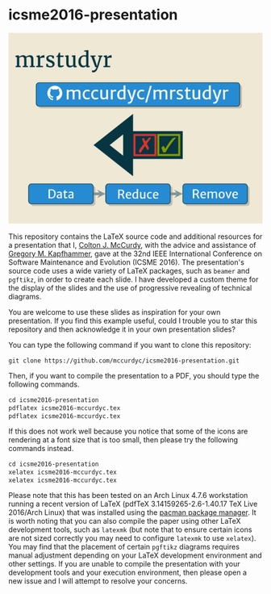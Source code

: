 # icsme2016-presentation

![Sample of the ICSME 2016 Presentation](icsme2016-mccurdyc.png)

This repository contains the LaTeX source code and additional resources for a
presentation that I, [Colton J. McCurdy](https://mccurdyc.dev/), with the advice
and assistance of [Gregory M. Kapfhammer](https://www.gregorykapfhammer.com/),
gave at the 32nd IEEE International Conference on Software Maintenance and
Evolution (ICSME 2016). The presentation's source code uses a wide variety of
LaTeX packages, such as `beamer` and `pgftikz`, in order to create each slide. I
have developed a custom theme for the display of the slides and the use of
progressive revealing of technical diagrams.

You are welcome to use these slides as inspiration for your own presentation. If
you find this example useful, could I trouble you to star this repository and
then acknowledge it in your own presentation slides?

You can type the following command if you want to clone this repository:

```shell
git clone https://github.com/mccurdyc/icsme2016-presentation.git
```

Then, if you want to compile the presentation to a PDF, you should type the
following commands.

```shell
cd icsme2016-presentation
pdflatex icsme2016-mccurdyc.tex
pdflatex icsme2016-mccurdyc.tex
```

If this does not work well because you notice that some of the icons are
rendering at a font size that is too small, then please try the following
commands instead.

```shell
cd icsme2016-presentation
xelatex icsme2016-mccurdyc.tex
xelatex icsme2016-mccurdyc.tex
```

Please note that this has been tested on an Arch Linux 4.7.6 workstation running
a recent version of LaTeX (pdfTeX 3.14159265-2.6-1.40.17 TeX Live 2016/Arch
Linux) that was installed using the [pacman package
manager](https://wiki.archlinux.org/index.php/pacman). It is worth noting that
you can also compile the paper using other LaTeX development tools, such as
`latexmk` (but note that to ensure certain icons are not sized correctly you may
need to configure `latexmk` to use `xelatex`). You may find that the placement
of certain `pgftikz` diagrams requires manual adjustment depending on your LaTeX
development environment and other settings. If you are unable to compile the
presentation with your development tools and your execution environment, then
please open a new issue and I will attempt to resolve your concerns.
